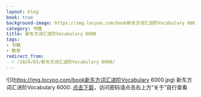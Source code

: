 ```yaml
---
layout: blog
book: true
background-image: https://img.locyoo.com/book新东方词汇进阶Vocabulary 6000.jpg
category: 书籍
title: 新东方词汇进阶Vocabulary 6000
tags:
- 书籍
- 教育
redirect_from:
  - /2024/03/新东方词汇进阶Vocabulary 6000/
---
```

![](https://img.locyoo.com/book新东方词汇进阶Vocabulary 6000.jpg)
新东方词汇进阶Vocabulary 6000: <a name = "ref1" href="https://url18.ctfile.com/f/50983618-1339196032-58ef99?p=3619">点击下载</a>，访问密码请点击右上方“关于”自行查看
